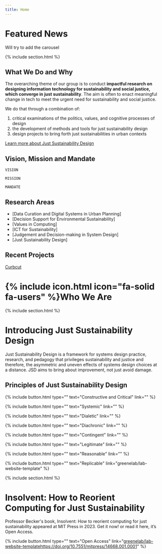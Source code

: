 ```yaml
---
title: Home
---
```


# Featured News

Will try to add the carousel 

{% include section.html %}

## What We Do and Why

The overarching theme of our group is to conduct  **impactful research on designing information technology for sustainability and social justice, which converge in just sustainability**. The aim is often to enact meaningful change in tech to meet the urgent need for sustainability and social justice. 

We do that through a combination of:
1. critical examinations of the politics, values, and cognitive processes of design
2. the development of methods and tools for just sustainability design 
3. design projects to bring forth just sustainabilities in urban contexts

[Learn more about Just Sustainability Design](https://scd-github.github.io/jsd-lab-website-template/introduction%20to%20JSD/)


## Vision, Mission and Mandate

```
VISION
```

```
MISSION
```

```
MANDATE
```


## Research Areas

- [Data Curation and Digital Systems in Urban Planning]
- [Decision Support for Environmental Sustainability]
- [Values in Computing]
- [ICT for Sustainability]
- [Judgement and Decision-making in System Design]
- [Just Sustainability Design]


## Recent Projects
[Curbcut](https://toronto.curbcut.ca/)

# {% include icon.html icon="fa-solid fa-users" %}Who We Are


{% include section.html %}

# Introducing Just Sustainability Design

Just Sustainability Design is a framework for systems design practice, research, and pedagogy that privileges sustainability and justice and therefore, the asymmetric and uneven effects of systems design choices at a distance. JSD aims to bring about improvement, not just avoid damage. 

## Principles of Just Sustainability Design

{%
  include button.html
  type=""
  text="Constructive and Critical"
  link=""
%}

{%
  include button.html
  type=""
  text="Systemic"
  link=""
%}

{%
  include button.html
  type=""
  text="Dialetic"
  link=""
%}

{%
  include button.html
  type=""
  text="Diachronic"
  link=""
%}

{%
  include button.html
  type=""
  text="Contingent"
  link=""
%}

{%
  include button.html
  type=""
  text="Legitimate"
  link=""
%}

{%
  include button.html
  type=""
  text="Reasonable"
  link=""
%}

{%
  include button.html
  type=""
  text="Replicable"
  link="greenelab/lab-website-template"
%}

{% include section.html %}

# Insolvent: How to Reorient Computing for Just Sustainability

Professor Becker's book, Insolvent: How to reorient computing for just sustainability appeared at MIT Press in 2023. 
Get it now! or read it here, it’s Open Access.

{%
  include button.html
  type=""
  text="Open Access"
  link="[greenelab/lab-website-template](https://doi.org/10.7551/mitpress/14668.001.0001)https://doi.org/10.7551/mitpress/14668.001.0001"
%}

